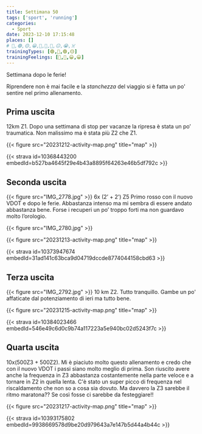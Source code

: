 ```yaml
---
title: Settimana 50
tags: ['sport', 'running']
categories:
  - Sport
date: 2023-12-10 17:15:48
places: []
# 🔴,🟢,🟡,😀,🙁,🫤,🙂,😐,😭,☠️
trainingTypes: [🟢,🔴,🟢,🟡]
trainingFeelings: [🫤,🙂,😀,😀]
---
```

Settimana dopo le ferie!
<!--more--> 
Riprendere non è mai facile e la _stanchezza_ del viaggio si è fatta un po' sentire nel primo allenamento.

## Prima uscita

12km Z1. Dopo una settimana di stop per vacanze la ripresa è stata un po’ traumatica. 
Non malissimo ma è stata più Z2 che Z1.

{{< figure src="20231212-activity-map.png" title="map" >}}

{{< strava id=10368443200 embedId=b527ba4645f29e4b43a8895f64263e46b5df792c >}}

## Seconda uscita
{{< figure src="IMG_2778.jpg" >}}
6x (2’ + 2’) Z5
Primo rosso con il nuovo VDOT e dopo le ferie. Abbastanza intenso ma mi sembra di essere andato abbastanza bene. Forse i recuperi un po’ troppo forti ma non guardavo molto l’orologio.

{{< figure src="IMG_2780.jpg" >}}

{{< figure src="20231213-activity-map.png" title="map" >}}

{{< strava id=10373947674 embedId=31ad141c63bca9d04719dccde8774044158cbd63 >}}

## Terza uscita
{{< figure src="IMG_2792.jpg" >}}
10 km Z2. Tutto tranquillo. Gambe un po' affaticate dal potenziamento di ieri ma tutto bene.


{{< figure src="20231215-activity-map.png" title="map" >}}

{{< strava id=10384023466 embedId=546e49c6d0c9b74a117223a5e940bc02d5243f7c >}}

## Quarta uscita
10x(500Z3 + 500Z2).
Mi è piaciuto molto questo allenamento e credo che con il nuovo VDOT i passi siano molto meglio di prima. Son riuscito avere anche la frequenza in Z3 abbastanza costantemente nella parte veloce e a tornare in Z2 in quella lenta.
C'è stato un super picco di frequenza nel riscaldamento che non so a cosa sia dovuto.
Ma davvero la Z3 sarebbe il ritmo maratona?? Se così fosse ci sarebbe da festeggiare!!

{{< figure src="20231217-activity-map.png" title="map" >}}

{{< strava id=10393175802 embedId=9938669578d9be20d979643a7e147b5d44a4b44c >}}
